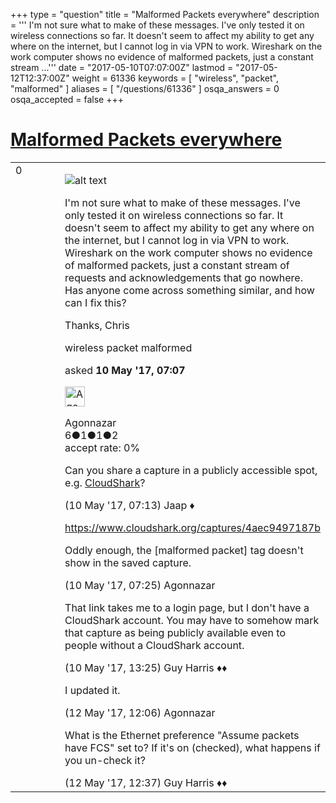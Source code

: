 +++
type = "question"
title = "Malformed Packets everywhere"
description = ''' I&#x27;m not sure what to make of these messages. I&#x27;ve only tested it on wireless connections so far. It doesn&#x27;t seem to affect my ability to get any where on the internet, but I cannot log in via VPN to work. Wireshark on the work computer shows no evidence of malformed packets, just a constant stream ...'''
date = "2017-05-10T07:07:00Z"
lastmod = "2017-05-12T12:37:00Z"
weight = 61336
keywords = [ "wireless", "packet", "malformed" ]
aliases = [ "/questions/61336" ]
osqa_answers = 0
osqa_accepted = false
+++

<div class="headNormal">

# [Malformed Packets everywhere](/questions/61336/malformed-packets-everywhere)

</div>

<div id="main-body">

<div id="askform">

<table id="question-table" style="width:100%;"><colgroup><col style="width: 50%" /><col style="width: 50%" /></colgroup><tbody><tr class="odd"><td style="width: 30px; vertical-align: top"><div class="vote-buttons"><span id="post-61336-upvote" class="ajax-command post-vote up" rel="nofollow" title="I like this post (click again to cancel)"> </span><div id="post-61336-score" class="post-score" title="current number of votes">0</div><span id="post-61336-downvote" class="ajax-command post-vote down" rel="nofollow" title="I dont like this post (click again to cancel)"> </span> <span id="favorite-mark" class="ajax-command favorite-mark" rel="nofollow" title="mark/unmark this question as favorite (click again to cancel)"> </span><div id="favorite-count" class="favorite-count"></div></div></td><td><div id="item-right"><div class="question-body"><p><img src="https://osqa-ask.wireshark.org/upfiles/wireharkmalformed.png" alt="alt text" /></p><p>I'm not sure what to make of these messages. I've only tested it on wireless connections so far. It doesn't seem to affect my ability to get any where on the internet, but I cannot log in via VPN to work. Wireshark on the work computer shows no evidence of malformed packets, just a constant stream of requests and acknowledgements that go nowhere. Has anyone come across something similar, and how can I fix this?</p><p>Thanks, Chris</p></div><div id="question-tags" class="tags-container tags"><span class="post-tag tag-link-wireless" rel="tag" title="see questions tagged &#39;wireless&#39;">wireless</span> <span class="post-tag tag-link-packet" rel="tag" title="see questions tagged &#39;packet&#39;">packet</span> <span class="post-tag tag-link-malformed" rel="tag" title="see questions tagged &#39;malformed&#39;">malformed</span></div><div id="question-controls" class="post-controls"></div><div class="post-update-info-container"><div class="post-update-info post-update-info-user"><p>asked <strong>10 May '17, 07:07</strong></p><img src="https://secure.gravatar.com/avatar/3d83f8c8b888c67964120873529131bd?s=32&amp;d=identicon&amp;r=g" class="gravatar" width="32" height="32" alt="Agonnazar&#39;s gravatar image" /><p><span>Agonnazar</span><br />
<span class="score" title="6 reputation points">6</span><span title="1 badges"><span class="badge1">●</span><span class="badgecount">1</span></span><span title="1 badges"><span class="silver">●</span><span class="badgecount">1</span></span><span title="2 badges"><span class="bronze">●</span><span class="badgecount">2</span></span><br />
<span class="accept_rate" title="Rate of the user&#39;s accepted answers">accept rate:</span> <span title="Agonnazar has no accepted answers">0%</span></p></img></div></div><div id="comments-container-61336" class="comments-container"><span id="61337"></span><div id="comment-61337" class="comment"><div id="post-61337-score" class="comment-score"></div><div class="comment-text"><p>Can you share a capture in a publicly accessible spot, e.g. <a href="http://cloudshark.org">CloudShark</a>?</p></div><div id="comment-61337-info" class="comment-info"><span class="comment-age">(10 May '17, 07:13)</span> <span class="comment-user userinfo">Jaap ♦</span></div></div><span id="61338"></span><div id="comment-61338" class="comment"><div id="post-61338-score" class="comment-score"></div><div class="comment-text"><p><a href="https://www.cloudshark.org/captures/4aec9497187b">https://www.cloudshark.org/captures/4aec9497187b</a></p><p>Oddly enough, the [malformed packet] tag doesn't show in the saved capture.</p></div><div id="comment-61338-info" class="comment-info"><span class="comment-age">(10 May '17, 07:25)</span> <span class="comment-user userinfo">Agonnazar</span></div></div><span id="61342"></span><div id="comment-61342" class="comment"><div id="post-61342-score" class="comment-score"></div><div class="comment-text"><p>That link takes me to a login page, but I don't have a CloudShark account. You may have to somehow mark that capture as being publicly available even to people without a CloudShark account.</p></div><div id="comment-61342-info" class="comment-info"><span class="comment-age">(10 May '17, 13:25)</span> <span class="comment-user userinfo">Guy Harris ♦♦</span></div></div><span id="61373"></span><div id="comment-61373" class="comment"><div id="post-61373-score" class="comment-score"></div><div class="comment-text"><p>I updated it.</p></div><div id="comment-61373-info" class="comment-info"><span class="comment-age">(12 May '17, 12:06)</span> <span class="comment-user userinfo">Agonnazar</span></div></div><span id="61374"></span><div id="comment-61374" class="comment"><div id="post-61374-score" class="comment-score"></div><div class="comment-text"><p>What is the Ethernet preference "Assume packets have FCS" set to? If it's on (checked), what happens if you un-check it?</p></div><div id="comment-61374-info" class="comment-info"><span class="comment-age">(12 May '17, 12:37)</span> <span class="comment-user userinfo">Guy Harris ♦♦</span></div></div></div><div id="comment-tools-61336" class="comment-tools"></div><div class="clear"></div><div id="comment-61336-form-container" class="comment-form-container"></div><div class="clear"></div></div></td></tr></tbody></table>

</div>

</div>

